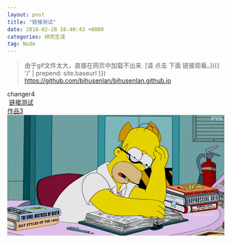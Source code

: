 ```yaml
---
layout: post
title: "链接测试"
date: 2018-02-28 16:40:43 +0800
categories: 研究生涯
tag: Node
---
```








>由于gif文件太大，直接在网页中加载不出来.
[请  点击 下面 链接观看。]({{ '/' | prepend: site.baseurl }})
https://github.com/bihusenlan/bihusenlan.github.io
 

changer4
 <br>
 <a class="intro" href="/_Photo/touteng.gif/" target="_blank">链接测试</a>
 <br>
<a href="{{ 'bihusenlan.github.io/niming-resume/works/index.md' | prepend: site.baseurl }}">作品3</a>
<br>
<img src="/_Photo/touteng.gif/" alt="我">
